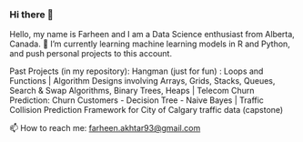 ### Hi there 👋
Hello, my name is Farheen and I am a Data Science enthusiast from Alberta, Canada. 🌱 I’m currently learning machine learning models in R and Python, and push personal projects to this account. 

Past Projects (in my repository):
Hangman (just for fun) : Loops and Functions | 
Algorithm Designs involving Arrays, Grids, Stacks, Queues, Search & Swap Algorithms, Binary Trees, Heaps | 
Telecom Churn Prediction: Churn Customers - Decision Tree - Naive Bayes | 
Traffic Collision Prediction Framework for City of Calgary traffic data (capstone)


📫 How to reach me: farheen.akhtar93@gmail.com
